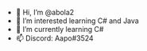 - 👋 Hi, I’m @abola2
- 👀 I’m interested learning C# and Java
- 🌱 I’m currently learning C#
- 📫 Discord: Aapo#3524

